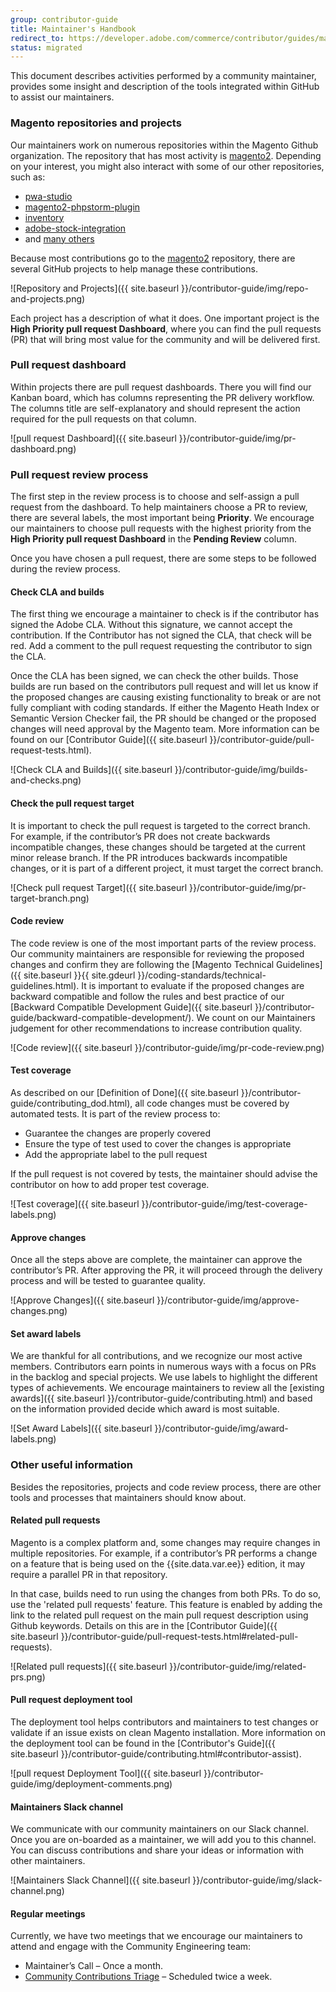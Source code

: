 ```yaml
---
group: contributor-guide
title: Maintainer's Handbook
redirect_to: https://developer.adobe.com/commerce/contributor/guides/maintainers/handbook/
status: migrated
---
```


This document describes activities performed by a community maintainer, provides some insight and description of the tools integrated within GitHub to assist our maintainers.

### Magento repositories and projects

Our maintainers work on numerous repositories within the Magento Github organization. The repository that has most activity is [magento2](https://github.com/magento/magento2). Depending on your interest, you might also interact with some of our other repositories, such as:

-  [pwa-studio](https://developer.adobe.com/commerce/pwa-studio/)
-  [magento2-phpstorm-plugin](https://github.com/magento/magento2-phpstorm-plugin)
-  [inventory](https://github.com/magento/inventory)
-  [adobe-stock-integration](https://github.com/magento/adobe-stock-integration)
-  and [many others](https://github.com/magento)

Because most contributions go to the [magento2](https://github.com/magento/magento2) repository, there are several GitHub projects to help manage these contributions.

![Repository and Projects]({{ site.baseurl }}/contributor-guide/img/repo-and-projects.png)

Each project has a description of what it does. One important project is the **High Priority pull request Dashboard**, where you can find the pull requests (PR) that will bring most value for the community and will be delivered first.

### Pull request dashboard

Within projects there are pull request dashboards. There you will find our Kanban board, which has columns representing the PR delivery workflow. The columns title are self-explanatory and should represent the action required for the pull requests on that column.

![pull request Dashboard]({{ site.baseurl }}/contributor-guide/img/pr-dashboard.png)

### Pull request review process

The first step in the review process is to choose and self-assign a pull request from the dashboard. To help maintainers choose a PR to review, there are several labels, the most important being **Priority**. We encourage our maintainers to choose pull requests with the highest priority from the **High Priority pull request Dashboard** in the **Pending Review** column.

Once you have chosen a pull request, there are some steps to be followed during the review process.

#### Check CLA and builds

The first thing we encourage a maintainer to check is if the contributor has signed the Adobe CLA. Without this signature, we cannot accept the contribution. If the Contributor has not signed the CLA, that check will be red. Add a comment to the pull request requesting the contributor to sign the CLA.

Once the CLA has been signed, we can check the other builds. Those builds are run based on the contributors pull request and will let us know if the proposed changes are causing existing functionality to break or are not fully compliant with coding standards. If either the Magento Heath Index or Semantic Version Checker fail, the PR should be changed or the proposed changes will need approval by the Magento team. More information can be found on our [Contributor Guide]({{ site.baseurl }}/contributor-guide/pull-request-tests.html).

![Check CLA and Builds]({{ site.baseurl }}/contributor-guide/img/builds-and-checks.png)

#### Check the pull request target

It is important to check the pull request is targeted to the correct branch. For example, if the contributor’s PR does not create backwards incompatible changes, these changes should be targeted at the current minor release branch. If the PR introduces backwards incompatible changes, or it is part of a different project, it must target the correct branch.

![Check pull request Target]({{ site.baseurl }}/contributor-guide/img/pr-target-branch.png)

#### Code review

The code review is one of the most important parts of the review process. Our community maintainers are responsible for reviewing the proposed changes and confirm they are following the [Magento Technical Guidelines]({{ site.baseurl }}{{ site.gdeurl }}/coding-standards/technical-guidelines.html). It is important to evaluate if the proposed changes are backward compatible and follow the rules and best practice of our [Backward Compatible Development Guide]({{ site.baseurl }}/contributor-guide/backward-compatible-development/). We count on our Maintainers judgement for other recommendations to increase contribution quality.

![Code review]({{ site.baseurl }}/contributor-guide/img/pr-code-review.png)

#### Test coverage

As described on our [Definition of Done]({{ site.baseurl }}/contributor-guide/contributing_dod.html), all code changes must be covered by automated tests. It is part of the review process to:

-  Guarantee the changes are properly covered
-  Ensure the type of test used to cover the changes is appropriate
-  Add the appropriate label to the pull request

If the pull request is not covered by tests, the maintainer should advise the contributor on how to add proper test coverage.

![Test coverage]({{ site.baseurl }}/contributor-guide/img/test-coverage-labels.png)

#### Approve changes

Once all the steps above are complete, the maintainer can approve the contributor’s PR. After approving the PR, it will proceed through the delivery process and will be tested to guarantee quality.

![Approve Changes]({{ site.baseurl }}/contributor-guide/img/approve-changes.png)

#### Set award labels

We are thankful for all contributions, and we recognize our most active members. Contributors earn points in numerous ways with a focus on PRs in the backlog and special projects. We use labels to highlight the different types of achievements. We encourage maintainers to review all the [existing awards]({{ site.baseurl }}/contributor-guide/contributing.html) and based on the information provided decide which award is most suitable.

![Set Award Labels]({{ site.baseurl }}/contributor-guide/img/award-labels.png)

### Other useful information

Besides the repositories, projects and code review process, there are other tools and processes that maintainers should know about.

#### Related pull requests

Magento is a complex platform and, some changes may require changes in multiple repositories. For example, if a contributor’s PR performs a change on a feature that is being used on the {{site.data.var.ee}} edition, it may require a parallel PR in that repository.

In that case, builds need to run using the changes from both PRs. To do so, use the 'related pull requests' feature. This feature is enabled by adding the link to the related pull request on the main pull request description using Github keywords. Details on this are in the [Contributor Guide]({{ site.baseurl }}/contributor-guide/pull-request-tests.html#related-pull-requests).

![Related pull requests]({{ site.baseurl }}/contributor-guide/img/related-prs.png)

#### Pull request deployment tool

The deployment tool helps contributors and maintainers to test changes or validate if an issue exists on clean Magento installation. More information on the deployment tool can be found in the [Contributor's Guide]({{ site.baseurl }}/contributor-guide/contributing.html#contributor-assist).

![pull request Deployment Tool]({{ site.baseurl }}/contributor-guide/img/deployment-comments.png)

#### Maintainers Slack channel

We communicate with our community maintainers on our Slack channel. Once you are on-boarded as a maintainer, we will add you to this channel. You can discuss contributions and share your ideas or information with other maintainers.

![Maintainers Slack Channel]({{ site.baseurl }}/contributor-guide/img/slack-channel.png)

#### Regular meetings

Currently, we have two meetings that we encourage our maintainers to attend and engage with the Community Engineering team:

-  Maintainer’s Call – Once a month.
-  [Community Contributions Triage](https://github.com/magento/magento2/wiki/Public-Triage-Meeting) – Scheduled twice a week.
